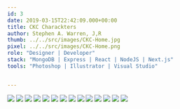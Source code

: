 ```yaml
---
id: 3
date: 2019-03-15T22:42:09.000+00:00
title: CKC Charackters
author: Stephen A. Warren, J,R
thumb: ../../src/images/CKC-Home.jpg
pixel: ../../src/images/CKC-Home.png
role: "Designer | Developer"
stack: "MongoDB | Express | React | NodeJS | Next.js"
tools: "Photoshop | Illustrator | Visual Studio"


---
```

![](../../src/images/CKC-Home.jpg)
![](../../src/images/CKC-Brief.jpg)
![](../../src/images/CKC-research.jpg)
![](../../src/images/CKC-competition.jpg)
![](../../src/images/CKC-buyer.jpg)
![](../../src/images/CKC-user.jpg)
![](../../src/images/CKC-profile.jpg)
![](../../src/images/CKC-info.jpg)
![](../../src/images/CKC-tech.jpg)
![](../../src/images/CKC-vs.jpg)
![](../../src/images/CKC-scenario.jpg)
![](../../src/images/CKC-success.jpg)
![](../../src/images/CKC-site-map.jpg)
![](../../src/images/CKC-task-flow.jpg)
